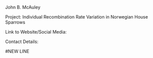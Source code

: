 John B. McAuley

Project: Individual Recombination Rate Variation in Norwegian House Sparrows

Link to Website/Social Media:

Contact Details:

#NEW LINE
